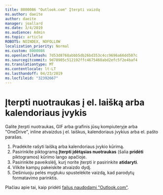 ```yaml
---
title: 8000086 "Outlook.com" Įterpti vaizdą
ms.author: daeite
author: daeite
manager: joallard
ms.date: 3/4/2019
ms.audience: Admin
ms.topic: article
ROBOTS: NOINDEX, NOFOLLOW
localization_priority: Normal
ms.custom: 8000086
ms.openlocfilehash: 7d53d8768abbb5db26bd353c4cc9696a66dd507c
ms.sourcegitcommit: 9d78905c512192ffc4675468abd2efc5f2e4baf4
ms.translationtype: MT
ms.contentlocale: lt-LT
ms.lasthandoff: 04/23/2019
ms.locfileid: "32392667"
---
```

# <a name="insert-pictures-in-an-email-message-or-calendar-event"></a>Įterpti nuotraukas į el. laišką arba kalendoriaus įvykis

Galite įterpti nuotraukas, GIF arba grafinis jūsų kompiuteryje arba "OneDrive", inline atvaizdus į el. laiškus, kalendoriaus įvykius arba el. pašto parašas.

1. Pradėkite rašyti laišką arba kalendoriaus įvykio kūrimą.
2. Pasirinkite piktogramą **Įterpti įdėtąsias nuotraukas** (šalia **pridėti** piktogramos) kūrimo lango apačioje.
3. Pasirinkite paveikslėlį, kurį norite įterpti ir pasirinkite **atidaryti**.
4. Vilkite kampų pakeiskite atvaizdo dydį.
5. Dešiniuoju pelės mygtuku spustelėkite vaizdą, kad parodytų formatavimo parinktis.

Plačiau apie tai, kaip pridėti [failus naudodami "Outlook.com"](https://support.office.com/article/8d7c1ea7-4e5f-44ce-bb6e-c5fcc92ba9ab).